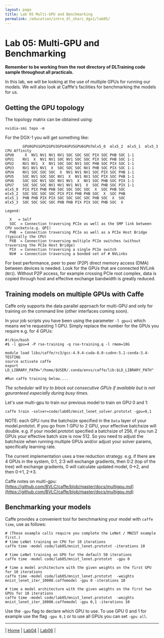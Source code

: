 ```yaml
---
layout: page
title: Lab 05 Multi-GPU and Benchmarking
permalink: /education/intro_dl_sharc_dgx1/lab05/
---
```


# Lab 05: Multi-GPU and Benchmarking #

**Remember to be working from the root directory of DLTraining code sample throughout all practicals.**

In this lab, we will be looking at the use of multiple GPUs for running our models. We will also look at Cafffe's facilities for benchmarking the models for us.

## Getting the GPU topology ##

The topology matrix can be obtained using:

```
nvidia-smi topo -m
```

For the DGX-1 you will get something like:

```
	    GPU0GPU1GPU2GPU3GPU4GPU5GPU6GPU7mlx5_0	mlx5_2	mlx5_1	mlx5_3	CPU Affinity
GPU0	 X 	NV1	NV1	NV1	NV1	SOC	SOC	SOC	PIX	SOC	PHB	SOC	1-1
GPU1	NV1	 X 	NV1	NV1	SOC	NV1	SOC	SOC	PIX	SOC	PHB	SOC	1-1
GPU2	NV1	NV1	 X 	NV1	SOC	SOC	NV1	SOC	PHB	SOC	PIX	SOC	1-1
GPU3	NV1	NV1	NV1	 X 	SOC	SOC	SOC	NV1	PHB	SOC	PIX	SOC	1-1
GPU4	NV1	SOC	SOC	SOC	 X 	NV1	NV1	NV1	SOC	PIX	SOC	PHB	1-1
GPU5	SOC	NV1	SOC	SOC	NV1	 X 	NV1	NV1	SOC	PIX	SOC	PHB	1-1
GPU6	SOC	SOC	NV1	SOC	NV1	NV1	 X 	NV1	SOC	PHB	SOC	PIX	1-1
GPU7	SOC	SOC	SOC	NV1	NV1	NV1	NV1	 X 	SOC	PHB	SOC	PIX	1-1
mlx5_0	PIX	PIX	PHB	PHB	SOC	SOC	SOC	SOC	 X 	SOC	PHB	SOC
mlx5_2	SOC	SOC	SOC	SOC	PIX	PIX	PHB	PHB	SOC	 X 	SOC	PHB
mlx5_1	PHB	PHB	PIX	PIX	SOC	SOC	SOC	SOC	PHB	SOC	 X 	SOC
mlx5_3	SOC	SOC	SOC	SOC	PHB	PHB	PIX	PIX	SOC	PHB	SOC	 X

Legend:

  X   = Self
  SOC  = Connection traversing PCIe as well as the SMP link between CPU sockets(e.g. QPI)
  PHB  = Connection traversing PCIe as well as a PCIe Host Bridge (typically the CPU)
  PXB  = Connection traversing multiple PCIe switches (without traversing the PCIe Host Bridge)
  PIX  = Connection traversing a single PCIe switch
  NV#  = Connection traversing a bonded set of # NVLinks
```

For best performance, peer to peer (P2P) direct memory access (DMA)  between devices is needed. Look for the GPUs that are connected NVLink (`NV1`). Without P2P access, for example crossing PCIe root complex, data is copied through host and effective exchange bandwidth is greatly reduced.

## Training models on multiple GPUs with Caffe ##

Caffe only supports the data parallel approach for multi-GPU and only for training on the command line (other interfaces coming soon).

In your job scripts you have been using the parameter `-l gpu=1` which means we're requesting 1 GPU. Simply replace the number for the GPUs you require e.g. for 4 GPUs:

```
#!/bin/bash
#$ -l gpu=4 -P rse-training -q rse-training.q -l rmem=10G

module load libs/caffe/rc3/gcc-4.9.4-cuda-8.0-cudnn-5.1-conda-3.4-TESTING
source activate caffe
export LD_LIBRARY_PATH="/home/$USER/.conda/envs/caffe/lib:$LD_LIBRARY_PATH"

#Run caffe training below....
```

*The scheduler will try to block out consecutive GPUs if available but is not gauranteed especially during busy times.*

Let's use multi-gpu to train our previous model to train on GPU 0 and 1:

```
caffe train -solver=code/lab05/mnist_lenet_solver.prototxt -gpu=0,1
```

NOTE: each GPU runs the batchsize specified in the `Data` layer of your model.prototxt. If you go from 1 GPU to 2 GPU, your effective batchsize will double. e.g. if your model.prototxt specified a batchsize of 256, if you run 2 GPUs your effective batch size is now 512. So you need to adjust the batchsize when running multiple GPUs and/or adjust your solver params, specifically learning rate.

The current implementation uses a tree reduction strategy. e.g. if there are 4 GPUs in the system, 0:1, 2:3 will exchange gradients, then 0:2 (top of the tree) will exchange gradients, 0 will calculate updated model, 0->2, and then 0->1, 2->3.

Caffe notes on multi-gpu: [https://github.com/BVLC/caffe/blob/master/docs/multigpu.md](https://github.com/BVLC/caffe/blob/master/docs/multigpu.md)

## Benchmarking your models ##

Caffe provides a convenient tool for benchmarking your model with `caffe time`, use as follows:

```
# (These example calls require you complete the LeNet / MNIST example first.)
# time LeNet training on CPU for 10 iterations
caffe time -model code/lab05/mnist_lenet.prototxt -iterations 10

# time LeNet training on GPU for the default 50 iterations
caffe time -model code/lab05/mnist_lenet.prototxt  -gpu 0

# time a model architecture with the given weights on the first GPU for 10 iterations
caffe time -model code/lab05/mnist_lenet.prototxt  -weights mnist_lenet_iter_10000.caffemodel -gpu 0 -iterations 10

# time a model architecture with the given weights on the first two GPUs for 10 iterations
caffe time -model code/lab05/mnist_lenet.prototxt  -weights mnist_lenet_iter_10000.caffemodel -gpu 0,1 -iterations 10
```

Use the `-gpu` flag to declare which GPU to use. To use GPU 0 and 1 for example use the flag `-gpu 0,1` or to use all GPUs you can set `-gpu all`.



---

&#124; [Home](../) &#124; [Lab04](../lab04) &#124; [Lab06](../lab06) &#124;
